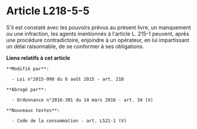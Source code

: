 # Article L218-5-5

S'il est constaté avec les pouvoirs prévus au présent livre, un manquement ou une infraction, les agents mentionnés à
l'article L. 215-1 peuvent, après une procédure contradictoire, enjoindre à un opérateur, en lui impartissant un délai
raisonnable, de se conformer à ses obligations.

**Liens relatifs à cet article**

	**Modifié par**:

	  - Loi n°2015-990 du 6 août 2015 - art. 210

	**Abrogé par**:

	  - Ordonnance n°2016-301 du 14 mars 2016 - art. 34 (V)

	**Nouveaux textes**:

	  - Code de la consommation - art. L521-1 (V)
